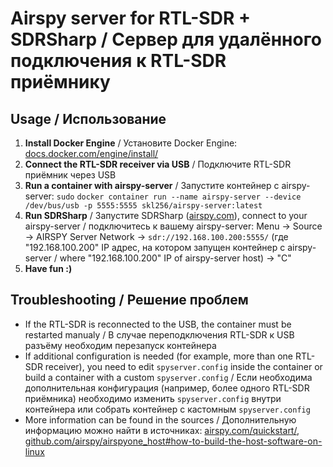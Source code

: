 # Airspy server for RTL-SDR + SDRSharp / Сервер для удалённого подключения к RTL-SDR приёмнику

## Usage / Использование

1. **Install Docker Engine** / Установите Docker Engine: [docs.docker.com/engine/install/](https://docs.docker.com/engine/install/)
2. **Connect the RTL-SDR receiver via USB** / Подключите RTL-SDR приёмник через USB
3. **Run a container with airspy-server** / Запустите контейнер с airspy-server: `sudo` `docker container run --name airspy-server --device /dev/bus/usb -p 5555:5555 skl256/airspy-server:latest`
4. **Run SDRSharp** / Запустите SDRSharp ([airspy.com](https://airspy.com/)), connect to your airspy-server / подключитесь к вашему airspy-server: Menu -> Source -> AIRSPY Server Network -> `sdr://192.168.100.200:5555/` (где "192.168.100.200" IP адрес, на котором запущен контейнер с airspy-server / where "192.168.100.200" IP of airspy-server host) -> "C"
5. **Have fun :)**

##  Troubleshooting / Решение проблем

* If the RTL-SDR is reconnected to the USB, the container must be restarted manualy / В случае переподключения RTL-SDR к USB разъёму необходим перезапуск контейнера
* If additional configuration is needed (for example, more than one RTL-SDR receiver), you need to edit `spyserver.config` inside the container or build a container with a custom `spyserver.config` / Если необходима дополнительная конфигурация (например, более одного RTL-SDR приёмника) необходимо изменить `spyserver.config` внутри контейнера или собрать контейнер с кастомным `spyserver.config`
* More information can be found in the sources / Дополнительную информацию можно найти в источниках: [airspy.com/quickstart/](https://airspy.com/quickstart/), [github.com/airspy/airspyone_host#how-to-build-the-host-software-on-linux](https://github.com/airspy/airspyone_host#how-to-build-the-host-software-on-linux)
